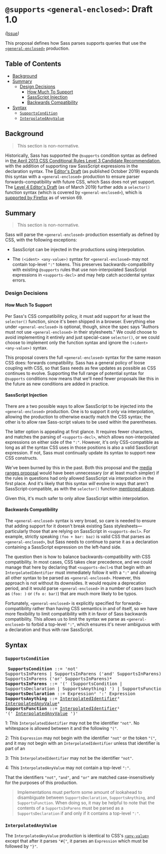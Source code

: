 # `@supports` `<general-enclosed>`: Draft 1.0

*([Issue](https://github.com/sass/sass/issues/2780))*

This proposal defines how Sass parses supports queries that use the
[`<general-enclosed>`][] production.

[`<general-enclosed>`]: https://drafts.csswg.org/mediaqueries-4/#typedef-general-enclosed

## Table of Contents

* [Background](#background)
* [Summary](#summary)
  * [Design Decisions](#design-decisions)
    * [How Much To Support](#how-much-to-support)
    * [SassScript Injection](#sassscript-injection)
    * [Backwards Compatibility](#backwards-compatibility)
* [Syntax](#syntax)
  * [`SupportsCondition`](#supportscondition)
  * [`InterpolatedAnyValue`](#interpolatedanyvalue)

## Background

> This section is non-normative.

Historically, Sass has supported the `@supports` condition syntax as defined in
[the April 2013 CSS Conditional Rules Level 3 Candidate Recommendation][], with
the addition of supporting raw SassScript expressions in the declaration syntax.
The [Editor's Draft][] (as published October 2019) expands this syntax with a
`<general-enclosed>` production to ensure parser forwards-compatibility with
future CSS, which Sass does not yet support. The [Level 4 Editor's Draft][] (as
of March 2019) further adds a `selector()` function syntax (which is covered by
`<general-enclosed>`), which is [supported by Firefox][] as of version 69.

[the April 2013 CSS Conditional Rules Level 3 Candidate Recommendation]: https://www.w3.org/TR/2013/CR-css3-conditional-20130404/#at-supports
[Editor's Draft]: https://drafts.csswg.org/css-conditional-3/#at-supports
[Level 4 Editor's Draft]: https://drafts.csswg.org/css-conditional-4/#at-supports-ext
[supported by Firefox]: https://caniuse.com/#search=supports%20selector

## Summary

> This section is non-normative.

Sass will parse the `<general-enclosed>` production essentially as defined by
CSS, with the following exceptions:

* SassScript can be injected in the productions using interpolation.

* The `(<ident> <any-value>)` syntax for `<general-enclosed>` may not contain
  top-level `":"` tokens. This preserves backwards-compatibility with existing
  `@supports` rules that use non-interpolated SassScript expressions in
  `<supports-decl>` and may help catch accidental syntax errors.

### Design Decisions

#### How Much To Support

Per Sass's CSS compatibility policy, it must add support for at least the
`selector()` function, since it's been shipped in a browser. Everything else
under `<general-enclosed>` is optional, though, since the spec says "Authors
must not use `<general-enclosed>` in their stylesheets." We could choose to
avoid implementing it entirely and just special-case `selector()`, or we could
choose to implement only the function syntax and ignore the `(<ident>
<any-value>)` syntax.

This proposal covers the full `<general-enclosed>` syntax for the same reason
CSS does: forwards compatibility. Sass has a general policy of loose coupling
with CSS, so that Sass needs as few updates as possible as CSS continues to
evolve. Supporting the full range of potential syntax for `@supports` conditions
now means that we'll need fewer proposals like this in the future as new
conditions are added in practice.

#### SassScript Injection

There are a two possible ways to allow SassScript to be injected into the
`<general-enclosed>` production. One is to support it only via interpolation,
allowing the production to otherwise exactly match the CSS syntax; the other is
to allow raw Sass-script values to be used within the parentheses.

The latter option is appealing at first glance. It requires fewer characters,
and matches the parsing of `<supports-decl>`, which allows non-interpolated
expressions on either side of the `":"`. However, it's only CSS-compatible as
long as all the syntax CSS uses in those positions is also a valid SassScript
expression. If not, Sass must continually update its syntax to support new CSS
constructs.

We've been burned by this in the past. Both this proposal and the [media ranges
proposal][] would have been unnecessary (or at least much simpler) if the rules
in questions had only allowed SassScript via interpolation in the first place.
And it's likely that this syntax *will* evolve in ways that aren't
SassScript-compatible, as with the `selector()` function [mentioned above][].

[media ranges proposal]: ../accepted/media-ranges.md
[mentioned above]: #background

Given this, it's much safer to only allow SassScript within interpolation.

#### Backwards Compatibility

The `<general-enclosed>` syntax is very broad, so care is needed to ensure that
adding support for it doesn't break existing Sass stylesheets—particularly those
that are relying on SassScript in `<supports-decl>`. For example, strictly
speaking `(foo + bar: baz)` is valid CSS that parses as `<general-enclosed>`,
but Sass needs to continue to parse it as a declaration containing a SassScript
expression on the left-hand side.

The question then is how to balance backwards-compatibility with CSS
compatibility. In most cases, CSS takes clear precedence, and we could manage
that here by declaring that `<supports-decl>`s that begin with an
`InterpolatedIdentifier` must immediately follow it with a `":"` and allowing
all other syntax to be parsed as `<general-enclosed>`. However, this approach is
not without its downsides. It would require a deprecation period, and it would
parse `<general-enclosed>` in a number of cases (such as `(foo: )` or `(fo o:
bar)`) that are much more likely to be typos.

Fortunately, `<general-enclosed>` is explicitly specified for
forwards-compatibility rather than having CSS semantics in and of itself, so we
have more flexibility to limit compatibility with it in favor of Sass backwards
compatibility. This allows us to limit the syntax we parse as
`<general-enclosed>` to forbid a top-level `":"`, which ensures it's never
ambiguous with a declaration and thus with raw SassScript.

## Syntax

### `SupportsCondition`

<x><pre>
**SupportsCondition**   ::= 'not' SupportsInParens
&#32;                     | SupportsInParens ('and' SupportsInParens)*
&#32;                     | SupportsInParens ('or' SupportsInParens)*
**SupportsInParens**    ::= '(' (SupportsCondition | SupportsDeclaration | SupportsAnything) ')
&#32;                     | SupportsFunction
**SupportsDeclaration** ::= Expression² ':' Expression
**SupportsAnything**    ::= [InterpolatedIdentifier][]³ [InterpolatedAnyValue][]⁴
**SupportsFunction**    ::= [InterpolatedIdentifier][]¹ '(' [InterpolatedAnyValue][] ')'
</pre></x>

[InterpolatedIdentifier]: ../syntax.md#interpolatedidentifier
[InterpolatedAnyValue]: #interpolatedanyvalue

1: This `InterpolatedIdentifier` may not be the identifier `"not"`. No
whitespace is allowed between it and the following `"("`.

2: This `Expression` may not begin with the identifier `"not"` or the token
`"("`, and it may not begin with an `InterpolatedIdentifier` unless that
identifier is part of an

3: This `InterpolatedIdentifier` may not be the identifier `"not"`.

4: This `InterpolatedAnyValue` may not contain a top-level `":"`.

That the identifiers `"not"`, `"and"`, and `"or"` are matched case-insensitively
for the purposes of this production.

> Implementations must perform some amount of lookahead to disambiguate between
> `SupportsDeclaration`, `SupportsAnything`, and `SupportsFunction`. When doing
> so, it may be helpful to note that the contents of a `SupportsInParens` must
> be parsed as a `SupportsDeclaration` if and only if it contains a top-level
> `":"`.

### `InterpolatedAnyValue`

The `InterpolatedAnyValue` production is identical to CSS's [`<any-value>`][]
except that after it parses `"#{"`, it parses an `Expression` which must be
followed by `"}"`.

[`<any-value>`]: https://drafts.csswg.org/css-syntax-3/#typedef-any-value
